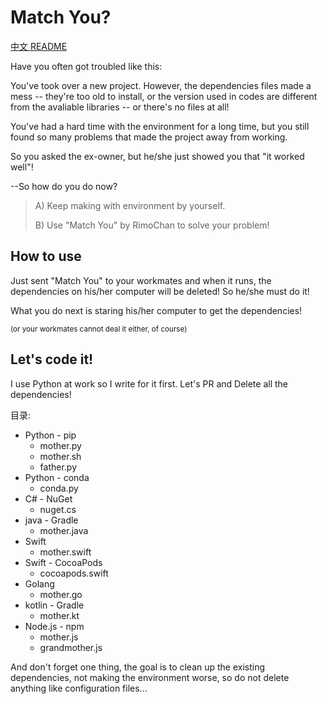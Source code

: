 # Match You?

[中文 README](README.md)

Have you often got troubled like this:

You've took over a new project. However, the dependencies files made a mess -- they're too old to install, or the version used in codes are different from the avaliable libraries -- or there's no files at all!

You've had a hard time with the environment for a long time, but you still found so many problems that made the project away from working.

So you asked the ex-owner, but he/she just showed you that "it worked well"!

--So how do you do now?


> A) Keep making with environment by yourself.
> 
> B) Use "Match You" by RimoChan to solve your problem!


## How to use

Just sent "Match You" to your workmates and when it runs, the dependencies on his/her computer will be deleted! So he/she must do it!

What you do next is staring his/her computer to get the dependencies!

<sub>(or your workmates cannot deal it either, of course)</sub>


## Let's code it!

I use Python at work so I write for it first. Let's PR and Delete all the dependencies!

目录:

- Python - pip
    - mother.py
    - mother.sh
    - father.py
- Python - conda
    - conda.py
- C# - NuGet
    - nuget.cs
- java - Gradle
    - mother.java
- Swift
    - mother.swift
- Swift - CocoaPods
    - cocoapods.swift
- Golang
    - mother.go
- kotlin - Gradle
    - mother.kt
- Node.js - npm
    - mother.js
    - grandmother.js

And don't forget one thing, the goal is to clean up the existing dependencies, not making the environment worse, so do not delete anything like configuration files...
